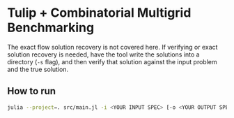 # Tulip + Combinatorial Multigrid Benchmarking

The exact flow solution recovery is not covered here. If verifying or exact solution recovery is needed, have the tool write the solutions into a directory (`-s` flag), and then verify that solution against the input problem and the true solution.

## How to run

```sh
julia --project=. src/main.jl -i <YOUR INPUT SPEC> [-o <YOUR OUTPUT SPEC>] [-s <YOUR SOLUTION DIRECTORY>] [-t warmup/warmup.inspec]
```
